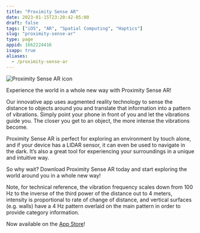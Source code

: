 ```yaml
---
title: "Proximity Sense AR"
date: 2023-01-15T23:20:42-05:00
draft: false
tags: ["iOS", "AR", "Spatial Computing", "Haptics"]
slug: "proximity-sense-ar"
type: page
appid: 1662224416
isapp: true
aliases:
  - /proximity-sense-ar
---
```


![Proximity Sense AR icon](/images/proximity-sense-ar-icon.png)

Experience the world in a whole new way with Proximity Sense AR!

Our innovative app uses augmented reality technology to sense the distance to objects around you and translate that information into a pattern of vibrations. Simply point your phone in front of you and let the vibrations guide you. The closer you get to an object, the more intense the vibrations become.

Proximity Sense AR is perfect for exploring an environment by touch alone, and if your device has a LIDAR sensor, it can even be used to navigate in the dark. It’s also a great tool for experiencing your surroundings in a unique and intuitive way.

So why wait? Download Proximity Sense AR today and start exploring the world around you in a whole new way!

Note, for technical reference, the vibration frequency scales down from 100 Hz to the inverse of the third power of the distance out to 4 meters, intensity is proportional to rate of change of distance, and vertical surfaces (e.g. walls) have a 4 Hz pattern overlaid on the main pattern in order to provide category information.

Now available on the [App Store](https://apps.apple.com/us/app/proximity-sense-ar/id1662224416)!
